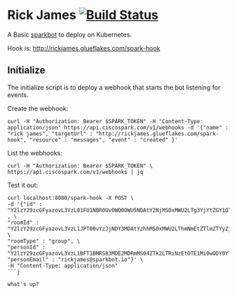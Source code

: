 # Rick James [![Build Status](http://drone.ciscopipeline.io/api/badges/vallard/rickjames/status.svg)](http://drone.ciscopipeline.io/vallard/rickjames)

A Basic [sparkbot](https://developer.ciscospark.com) to deploy on Kubernetes.


Hook is: http://rickjames.glueflakes.com/spark-hook

## Initialize	
The initialize script is to deploy a webhook that starts the bot listening for events.  

Create the webhook: 

```
curl -H "Authorization: Bearer $SPARK_TOKEN" -H "Content-Type: application/json" https://api.ciscospark.com/v1/webhooks -d '{"name" : "rick james", "targetUrl" : "http://rickjames.glueflakes.com/spark-hook", "resource" : "messages", "event" : "created" }'
```

List the webhooks: 
```
curl -H "Authorization: Bearer $SPARK_TOKEN" \
https://api.ciscospark.com/v1/webhooks | jq
```

Test it out: 

```
curl localhost:8080/spark-hook -X POST \
-d '{"id" : "Y2lzY29zcGFyazovL3VzL01FU1NBR0UvOWQ0OWU5NDAtY2NjMS0xMWU2LTg3YjYtZGY1OTVjOTg0NzEz" , \
"roomId" : "Y2lzY29zcGFyazovL3VzL1JPT00vYzJjNDY3MDAtYzhhMS0xMWU2LThmNmEtZTlmZTYyZjkwMzU1", \
"roomType" : "group", \
"personId" : "Y2lzY29zcGFyazovL3VzL1BFT1BMRS83MDE2MDRmMS04ZTk2LTRiNzEtOTE1Mi0wODY0YTkxYmM2MTM",\
"personEmail" : "rickjames@sparkbot.io"}' \
-H "Content-Type: application/json"
```j

what's up? 
